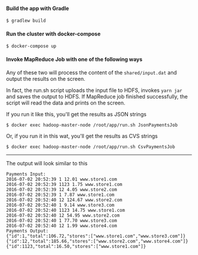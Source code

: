 #### Build the app with Gradle

```terminal
$ gradlew build
```

#### Run the cluster with docker-compose

```terminal
$ docker-compose up
```

#### Invoke MapReduce Job with one of the following ways

Any of these two will process the content of the `shared/input.dat` and output the results on the screen. 

In fact, the run.sh script uploads the input file to HDFS, invokes `yarn jar` and saves the output to HDFS.
If MapReduce job finished successfully, the script will read the data and prints on the screen.

If you run it like this, you'll get the results as JSON strings

```terminal
$ docker exec hadoop-master-node /root/app/run.sh JsonPaymentsJob
```

Or, if you run it in this wat, you'll get the results as CVS strings

```terminal
$ docker exec hadoop-master-node /root/app/run.sh CsvPaymentsJob
```

----
The output will look similar to this

```
Payments Input:
2016-07-02 20:52:39 1 12.01 www.store1.com
2016-07-02 20:52:39 1123 1.75 www.store1.com
2016-07-02 20:52:39 12 4.05 www.store2.com
2016-07-02 20:52:39 1 7.87 www.store1.com
2016-07-02 20:52:40 12 124.67 www.store2.com
2016-07-02 20:52:40 1 9.14 www.store3.com
2016-07-02 20:52:40 1123 14.75 www.store1.com
2016-07-02 20:52:40 12 54.95 www.store2.com
2016-07-02 20:52:40 1 77.70 www.store3.com
2016-07-02 20:52:40 12 1.99 www.store4.com
Payments Output:
{"id":1,"total":106.72,"stores":["www.store1.com","www.store3.com"]}
{"id":12,"total":185.66,"stores":["www.store2.com","www.store4.com"]}
{"id":1123,"total":16.50,"stores":["www.store1.com"]}
```

